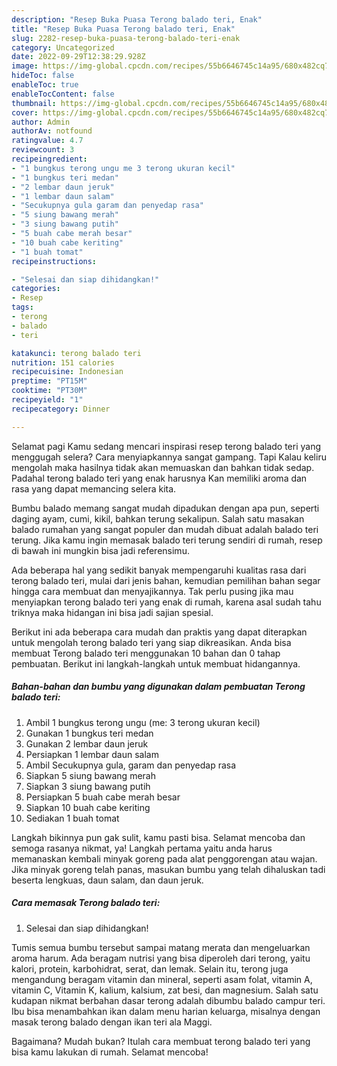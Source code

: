 ```yaml
---
description: "Resep Buka Puasa Terong balado teri, Enak"
title: "Resep Buka Puasa Terong balado teri, Enak"
slug: 2282-resep-buka-puasa-terong-balado-teri-enak
category: Uncategorized
date: 2022-09-29T12:38:29.928Z
image: https://img-global.cpcdn.com/recipes/55b6646745c14a95/680x482cq70/terong-balado-teri-foto-resep-utama.jpg
hideToc: false
enableToc: true
enableTocContent: false
thumbnail: https://img-global.cpcdn.com/recipes/55b6646745c14a95/680x482cq70/terong-balado-teri-foto-resep-utama.jpg
cover: https://img-global.cpcdn.com/recipes/55b6646745c14a95/680x482cq70/terong-balado-teri-foto-resep-utama.jpg
author: Admin
authorAv: notfound
ratingvalue: 4.7
reviewcount: 3
recipeingredient:
- "1 bungkus terong ungu me 3 terong ukuran kecil"
- "1 bungkus teri medan"
- "2 lembar daun jeruk"
- "1 lembar daun salam"
- "Secukupnya gula garam dan penyedap rasa"
- "5 siung bawang merah"
- "3 siung bawang putih"
- "5 buah cabe merah besar"
- "10 buah cabe keriting"
- "1 buah tomat"
recipeinstructions:

- "Selesai dan siap dihidangkan!"
categories:
- Resep
tags:
- terong
- balado
- teri

katakunci: terong balado teri 
nutrition: 151 calories
recipecuisine: Indonesian
preptime: "PT15M"
cooktime: "PT30M"
recipeyield: "1"
recipecategory: Dinner

---
```



Selamat pagi Kamu sedang mencari inspirasi resep terong balado teri yang menggugah selera? Cara menyiapkannya sangat gampang. Tapi Kalau keliru mengolah maka hasilnya tidak akan memuaskan dan bahkan tidak sedap. Padahal terong balado teri yang enak harusnya Kan memiliki aroma dan rasa yang dapat memancing selera kita.


Bumbu balado memang sangat mudah dipadukan dengan apa pun, seperti daging ayam, cumi, kikil, bahkan terung sekalipun. Salah satu masakan balado rumahan yang sangat populer dan mudah dibuat adalah balado teri terung. Jika kamu ingin memasak balado teri terung sendiri di rumah, resep di bawah ini mungkin bisa jadi referensimu.

Ada beberapa hal yang sedikit banyak mempengaruhi kualitas rasa dari terong balado teri, mulai dari jenis bahan, kemudian pemilihan bahan segar hingga cara membuat dan menyajikannya. Tak perlu pusing jika mau menyiapkan terong balado teri yang enak di rumah, karena asal sudah tahu triknya maka hidangan ini bisa jadi sajian spesial.


Berikut ini ada beberapa cara mudah dan praktis yang dapat diterapkan untuk mengolah terong balado teri yang siap dikreasikan. Anda bisa membuat Terong balado teri menggunakan 10 bahan dan 0 tahap pembuatan. Berikut ini langkah-langkah untuk membuat hidangannya.

<!--inarticleads1-->

##### Bahan-bahan dan bumbu yang digunakan dalam pembuatan Terong balado teri:

1. Ambil 1 bungkus terong ungu (me: 3 terong ukuran kecil)
1. Gunakan 1 bungkus teri medan
1. Gunakan 2 lembar daun jeruk
1. Persiapkan 1 lembar daun salam
1. Ambil Secukupnya gula, garam dan penyedap rasa
1. Siapkan 5 siung bawang merah
1. Siapkan 3 siung bawang putih
1. Persiapkan 5 buah cabe merah besar
1. Siapkan 10 buah cabe keriting
1. Sediakan 1 buah tomat


Langkah bikinnya pun gak sulit, kamu pasti bisa. Selamat mencoba dan semoga rasanya nikmat, ya! Langkah pertama yaitu anda harus memanaskan kembali minyak goreng pada alat penggorengan atau wajan. Jika minyak goreng telah panas, masukan bumbu yang telah dihaluskan tadi beserta lengkuas, daun salam, dan daun jeruk. 

<!--inarticleads2-->

##### Cara memasak Terong balado teri:


1. Selesai dan siap dihidangkan!

Tumis semua bumbu tersebut sampai matang merata dan mengeluarkan aroma harum. Ada beragam nutrisi yang bisa diperoleh dari terong, yaitu kalori, protein, karbohidrat, serat, dan lemak. Selain itu, terong juga mengandung beragam vitamin dan mineral, seperti asam folat, vitamin A, vitamin C, Vitamin K, kalium, kalsium, zat besi, dan magnesium. Salah satu kudapan nikmat berbahan dasar terong adalah dibumbu balado campur teri. Ibu bisa menambahkan ikan dalam menu harian keluarga, misalnya dengan masak terong balado dengan ikan teri ala Maggi. 

Bagaimana? Mudah bukan? Itulah cara membuat terong balado teri yang bisa kamu lakukan di rumah. Selamat mencoba!
